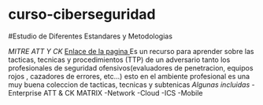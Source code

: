 ﻿# curso-ciberseguridad

#Estudio de Diferentes Estandares y Metodologias

*MITRE ATT Y CK*
[Enlace de la pagina ](https://attack.mitre.org/) Es un recurso para aprender sobre las tacticas, tecnicas y procedimientos (TTP)  de un adversario tanto los profesionales de seguridad ofensivos(evaluadores de penetracion, equipos rojos , cazadores de errores, etc...) esto en el ambiente profesional es una muy buena coleccion de tacticas, tecnicas y subtenicas
*Algunas incluidas*
-Enterprise ATT & CK MATRIX
-Network
-Cloud
-ICS
-Mobile
